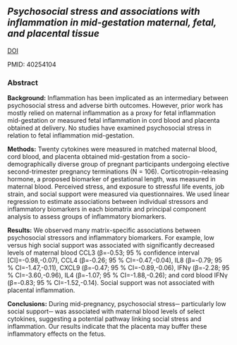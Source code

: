 ## *Psychosocial stress and associations with inflammation in mid-gestation maternal, fetal, and placental tissue*

[DOI](https://10.1016/j.reprotox.2025.108922)

PMID: 40254104 

### Abstract

**Background:** Inflammation has been implicated as an intermediary between psychosocial stress and adverse birth outcomes. However, prior work has mostly relied on maternal inflammation as a proxy for fetal inflammation mid-gestation or measured fetal inflammation in cord blood and placenta obtained at delivery. No studies have examined psychosocial stress in relation to fetal inflammation mid-gestation.

**Methods:** Twenty cytokines were measured in matched maternal blood, cord blood, and placenta obtained mid-gestation from a socio-demographically diverse group of pregnant participants undergoing elective second-trimester pregnancy terminations (N = 106). Corticotropin-releasing hormone, a proposed biomarker of gestational length, was measured in maternal blood. Perceived stress, and exposure to stressful life events, job strain, and social support were measured via questionnaires. We used linear regression to estimate associations between individual stressors and inflammatory biomarkers in each biomatrix and principal component analysis to assess groups of inflammatory biomarkers.

**Results:** We observed many matrix-specific associations between psychosocial stressors and inflammatory biomarkers. For example, low versus high social support was associated with significantly decreased levels of maternal blood CCL3 (β=-0.53; 95 % confidence interval [CI]=-0.98,-0.07), CCL4 (β=-0.26; 95 % CI=-0.47,-0.04), IL8 (β=-0.79; 95 % CI=-1.47,-0.11), CXCL9 (β=-0.47; 95 % CI=-0.89,-0.06), IFNγ (β=-2.28; 95 % CI=-3.60,-0.96), IL4 (β=-1.07; 95 % CI=-1.88,-0.26); and cord blood IFNγ (β=-0.83; 95 % CI=-1.52,-0.14). Social support was not associated with placental inflammation.

**Conclusions:** During mid-pregnancy, psychosocial stress─ particularly low social support─ was associated with maternal blood levels of select cytokines, suggesting a potential pathway linking social stress and inflammation. Our results indicate that the placenta may buffer these inflammatory effects on the fetus.
